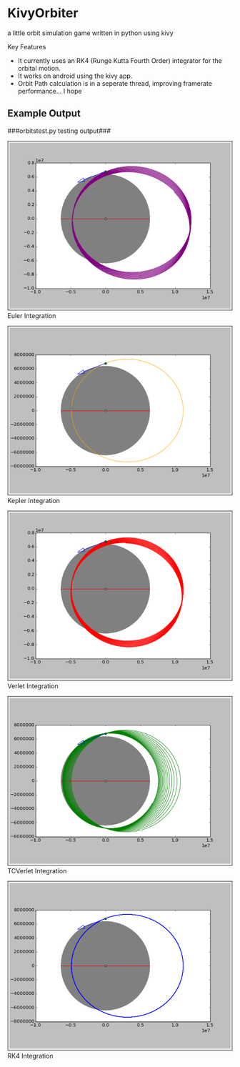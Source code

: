 KivyOrbiter
===========

a little orbit simulation game written in python using kivy

Key Features
- It currently uses an RK4 (Runge Kutta Fourth Order) integrator for the orbital motion.
- It works on android using the kivy app.
- Orbit Path calculation is in a seperate thread, improving framerate performance... I hope

Example Output
-----------

###orbitstest.py testing output###

![Euler](Examples/Euler.png)  
Euler Integration

![Kepler](Examples/Kepler.png)  
Kepler Integration

![Verlet](Examples/Verlet.png)  
Verlet Integration

![TCVerlet](Examples/TCVerlet.png)  
TCVerlet Integration

![RK4](Examples/RK4.png)  
RK4 Integration

